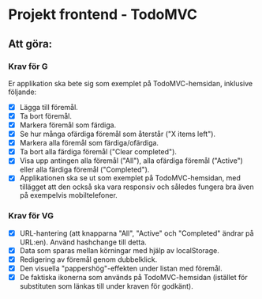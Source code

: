 # Projekt frontend - TodoMVC
## Att göra:
### Krav för G
Er applikation ska bete sig som exemplet på TodoMVC-hemsidan, inklusive följande:
- [x] Lägga till föremål.
- [x] Ta bort föremål.
- [x] Markera föremål som färdiga.
- [x] Se hur många ofärdiga föremål som återstår ("X items left").
- [x] Markera alla föremål som färdiga/ofärdiga.
- [x] Ta bort alla färdiga föremål ("Clear completed").
- [x] Visa upp antingen alla föremål ("All"), alla ofärdiga föremål ("Active") eller alla färdiga föremål ("Completed").
- [x] Applikationen ska se ut som exemplet på TodoMVC-hemsidan, med tillägget att den också ska vara responsiv och således fungera bra även på exempelvis mobiltelefoner.

### Krav för VG
- [x] URL-hantering (att knapparna "All", "Active" och "Completed" ändrar på URL:en). Använd hashchange till detta.
- [x] Data som sparas mellan körningar med hjälp av localStorage.
- [x] Redigering av föremål genom dubbelklick.
- [x] Den visuella "pappershög"-effekten under listan med föremål.
- [x] De faktiska ikonerna som används på TodoMVC-hemsidan (istället för substituten som länkas till under kraven för godkänt).
